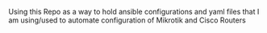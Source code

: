 Using this Repo as a way to hold ansible configurations and yaml files that I am using/used to automate configuration of Mikrotik and Cisco Routers 
